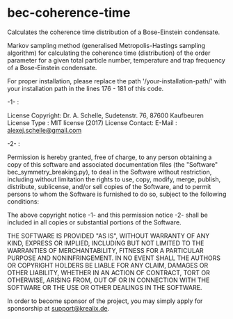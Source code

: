 # bec-coherence-time
Calculates the coherence time distribution of a Bose-Einstein condensate.


Markov sampling method (generalised Metropolis-Hastings sampling algorithm) for calculating the 
coherence time (distribution) of the order parameter for a given total particle number, 
temperature and trap frequency of a Bose-Einstein condensate.

For proper installation, please replace the path '/your-installation-path/' with your installation path in the lines 176 - 181 of this code.

-1- :
 
  License Copyright:  Dr. A. Schelle, Sudetenstr. 76, 87600 Kaufbeuren 
  License Type :      MIT license (2017)
  License Contact:    E-Mail : alexej.schelle@gmail.com
 
-2- : 

  Permission is hereby granted, free of charge, to any person obtaining a copy of this software and associated documentation files 
  (the "Software" bec_symmetry_breaking.py), to deal in the Software without restriction, including without limitation the rights to use, 
  copy, modify, merge, publish, distribute, sublicense, and/or sell copies of the Software, and to permit persons to whom the Software is 
  furnished to do so, subject to the following conditions:
 
  The above copyright notice -1- and this permission notice -2- shall be included in all copies or substantial portions of the Software.
 
  THE SOFTWARE IS PROVIDED "AS IS", WITHOUT WARRANTY OF ANY KIND, EXPRESS OR IMPLIED, INCLUDING BUT NOT LIMITED TO THE WARRANTIES OF MERCHANTABILITY, 
  FITNESS FOR A PARTICULAR PURPOSE AND NONINFRINGEMENT. IN NO EVENT SHALL THE AUTHORS OR COPYRIGHT HOLDERS BE LIABLE FOR ANY CLAIM, DAMAGES OR OTHER LIABILITY, 
  WHETHER IN AN ACTION OF CONTRACT, TORT OR OTHERWISE, ARISING FROM, OUT OF OR IN CONNECTION WITH THE SOFTWARE OR THE USE OR OTHER DEALINGS IN THE SOFTWARE.

  In order to become sponsor of the project, you may simply apply for sponsorship at support@krealix.de.
